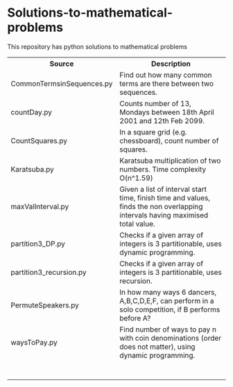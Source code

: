 # Solutions-to-mathematical-problems
This repository has python solutions to mathematical problems

<table>
  <tr>
    <th>Source</th>
    <th>Description</th>
  </tr>
  <tr>
    <td>CommonTermsinSequences.py</td>
    <td>Find out how many common terms are there between two sequences.</td>
  </tr>
  <tr>
    <td>countDay.py</td>
    <td>Counts number of 13, Mondays between 18th April 2001 and 12th Feb 2099.</td>
  </tr>
  <tr>
    <td>CountSquares.py</td>
    <td>In a square grid (e.g. chessboard), count number of squares.</td>
  </tr>
  <tr>
    <td>Karatsuba.py</td>
    <td>Karatsuba multiplication of two numbers. Time complexity O(n^1.59)</td>
  </tr>
  <tr>
    <td>maxValInterval.py</td>
    <td>Given a list of interval start time, finish time and values, finds the non overlapping intervals having maximised total value.</td>
  </tr>
  <tr>
    <td>partition3_DP.py</td>
    <td>Checks if a given array of integers is 3 partitionable, uses dynamic programming.</td>
  </tr>
  <tr>
    <td>partition3_recursion.py</td>
    <td>Checks if a given array of integers is 3 partitionable, uses recursion.</td>
  </tr>
  <tr>
    <td>PermuteSpeakers.py</td>
    <td>In how many ways 6 dancers, A,B,C,D,E,F, can perform in a solo competition, if B performs before A?</td>
  </tr>
  <tr>
    <td>waysToPay.py</td>
    <td>Find number of ways to pay n with coin denominations (order does not matter), using dynamic programming.</td>
  </tr>
  <tr>
    <td></td>
    <td></td>
  </tr>
  <tr>
    <td></td>
    <td></td>
  </tr>
  <tr>
    <td></td>
    <td></td>
  </tr>
  <tr>
    <td></td>
    <td></td>
  </tr>
  <tr>
    <td></td>
    <td></td>
  </tr>
  <tr>
    <td></td>
    <td></td>
  </tr>
  <tr>
    <td></td>
    <td></td>
  </tr>

</table>
